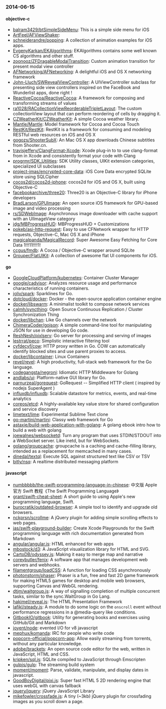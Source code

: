 ### 2014-06-15

#### objective-c
* [balram3429/btSimpleSideMenu](https://github.com/balram3429/btSimpleSideMenu): This is a simple side menu for iOS
* [ArtFeel/AFViewShaker](https://github.com/ArtFeel/AFViewShaker): 
* [schneiderandre/popping](https://github.com/schneiderandre/popping): A collection of animation examples for iOS apps.
* [EvgenyKarkan/EKAlgorithms](https://github.com/EvgenyKarkan/EKAlgorithms): EKAlgorithms contains some well known CS algorithms and other stuff.
* [zoonooz/ZFDragableModalTransition](https://github.com/zoonooz/ZFDragableModalTransition): Custom animation transition for present modal view controller
* [AFNetworking/AFNetworking](https://github.com/AFNetworking/AFNetworking): A delightful iOS and OS X networking framework
* [John-Lluch/SWRevealViewController](https://github.com/John-Lluch/SWRevealViewController): A UIViewController subclass for presenting side view controllers inspired on the FaceBook and Wunderlist apps, done right !
* [ReactiveCocoa/ReactiveCocoa](https://github.com/ReactiveCocoa/ReactiveCocoa): A framework for composing and transforming streams of values
* [ra1028/RACollectionViewReorderableTripletLayout](https://github.com/ra1028/RACollectionViewReorderableTripletLayout): The custom collectionView layout that can perform reordering of cells by dragging it.
* [CZWeatherKit/CZWeatherKit](https://github.com/CZWeatherKit/CZWeatherKit): A simple Cocoa weather library.
* [Mantle/Mantle](https://github.com/Mantle/Mantle): Model framework for Cocoa and Cocoa Touch
* [RestKit/RestKit](https://github.com/RestKit/RestKit): RestKit is a framework for consuming and modeling RESTful web resources on iOS and OS X
* [gogozs/ShooterSubX](https://github.com/gogozs/ShooterSubX): An Mac OS X app downloads Chinese subtitles from Shooter.cn. 
* [travisjeffery/ClangFormat-Xcode](https://github.com/travisjeffery/ClangFormat-Xcode): Xcode plug-in to to use clang-format from in Xcode and consistently format your code with Clang
* [progrmr/SDK_Utilities](https://github.com/progrmr/SDK_Utilities): SDK Utility classes, UIKit extension categories, specialized UI subclasses
* [project-imas/encrypted-core-data](https://github.com/project-imas/encrypted-core-data): iOS Core Data encrypted SQLite store using SQLCipher
* [cocos2d/cocos2d-iphone](https://github.com/cocos2d/cocos2d-iphone): cocos2d for iOS and OS X, built using Objective-C
* [facebookarchive/three20](https://github.com/facebookarchive/three20): Three20 is an Objective-C library for iPhone developers
* [BradLarson/GPUImage](https://github.com/BradLarson/GPUImage): An open source iOS framework for GPU-based image and video processing
* [rs/SDWebImage](https://github.com/rs/SDWebImage): Asynchronous image downloader with cache support with an UIImageView category
* [jdg/MBProgressHUD](https://github.com/jdg/MBProgressHUD): MBProgressHUD + Customizations
* [pokeb/asi-http-request](https://github.com/pokeb/asi-http-request): Easy to use CFNetwork wrapper for HTTP requests, Objective-C,  Mac OS X and iPhone
* [magicalpanda/MagicalRecord](https://github.com/magicalpanda/MagicalRecord): Super Awesome Easy Fetching for Core Data 1!!!11!!!!1!
* [ccgus/fmdb](https://github.com/ccgus/fmdb): A Cocoa / Objective-C wrapper around SQLite
* [Grouper/FlatUIKit](https://github.com/Grouper/FlatUIKit): A collection of awesome flat UI components for iOS.

#### go
* [GoogleCloudPlatform/kubernetes](https://github.com/GoogleCloudPlatform/kubernetes): Container Cluster Manager
* [google/cadvisor](https://github.com/google/cadvisor): Analyzes resource usage and performance characteristics of running containers.
* [joliv/spark](https://github.com/joliv/spark): Sparklines for Go.
* [dotcloud/docker](https://github.com/dotcloud/docker): Docker - the open-source application container engine
* [docker/libswarm](https://github.com/docker/libswarm): A minimalist toolkit to compose network services
* [calmh/syncthing](https://github.com/calmh/syncthing): Open Source Continuous Replication / Cluster Synchronization Thing
* [docker/libchan](https://github.com/docker/libchan): Like Go channels over the network
* [ChimeraCoder/gojson](https://github.com/ChimeraCoder/gojson): A simple command-line tool for manipulating JSON for use in developing Go code. 
* [ReshNesh/pixlserv](https://github.com/ReshNesh/pixlserv): Go server for processing and serving of images
* [lestrrat/peco](https://github.com/lestrrat/peco): Simplistic interactive filtering tool
* [cyfdecyf/cow](https://github.com/cyfdecyf/cow): HTTP proxy written in Go. COW can automatically identify blocked sites and use parent proxies to access.
* [docker/libcontainer](https://github.com/docker/libcontainer): Linux Containers
* [revel/revel](https://github.com/revel/revel): A high productivity, full-stack web framework for the Go language.
* [codegangsta/negroni](https://github.com/codegangsta/negroni): Idiomatic HTTP Middleware for Golang
* [andlabs/ui](https://github.com/andlabs/ui): Platform-native GUI library for Go.
* [parnurzeal/gorequest](https://github.com/parnurzeal/gorequest): GoRequest -- Simplified HTTP client ( inspired by nodejs SuperAgent )
* [influxdb/influxdb](https://github.com/influxdb/influxdb): Scalable datastore for metrics, events, and real-time analytics
* [coreos/etcd](https://github.com/coreos/etcd): A highly-available key value store for shared configuration and service discovery
* [limetext/lime](https://github.com/limetext/lime): Experimental Sublime Text clone
* [go-martini/martini](https://github.com/go-martini/martini): Classy web framework for Go
* [astaxie/build-web-application-with-golang](https://github.com/astaxie/build-web-application-with-golang): A golang ebook intro how to build a web with golang
* [joewalnes/websocketd](https://github.com/joewalnes/websocketd): Turn any program that uses STDIN/STDOUT into a WebSocket server. Like inetd, but for WebSockets. 
* [golang/groupcache](https://github.com/golang/groupcache): groupcache is a caching and cache-filling library, intended as a replacement for memcached in many cases.
* [dinedal/textql](https://github.com/dinedal/textql): Execute SQL against structured text like CSV or TSV
* [bitly/nsq](https://github.com/bitly/nsq): A realtime distributed messaging platform

#### javascript
* [numbbbbb/the-swift-programming-language-in-chinese](https://github.com/numbbbbb/the-swift-programming-language-in-chinese): 中文版 Apple 官方 Swift 教程《The Swift Programming Language》
* [grant/swift-cheat-sheet](https://github.com/grant/swift-cheat-sheet): A short guide to using Apple's new programming language, Swift.
* [burocratik/outdated-browser](https://github.com/burocratik/outdated-browser): A simple tool to identify and upgrade old browsers.
* [nckprsn/scrollme](https://github.com/nckprsn/scrollme): A jQuery plugin for adding simple scrolling effects to web pages.
* [jas/swift-playground-builder](https://github.com/jas/swift-playground-builder): Create Xcode Playgrounds for the Swift programming language with rich documentation generated from Markdown
* [angular/angular.js](https://github.com/angular/angular.js): HTML enhanced for web apps
* [mbostock/d3](https://github.com/mbostock/d3): A JavaScript visualization library for HTML and SVG.
* [CartoDB/odyssey.js](https://github.com/CartoDB/odyssey.js): Making it easy to merge map and narrative
* [coreybutler/fenix](https://github.com/coreybutler/fenix): A software app that manages development web servers and webhooks.
* [filamentgroup/loadCSS](https://github.com/filamentgroup/loadCSS): A function for loading CSS asynchronously
* [photonstorm/phaser](https://github.com/photonstorm/phaser): Phaser is a fun, free and fast 2D game framework for making HTML5 games for desktop and mobile web browsers, supporting Canvas and WebGL rendering.
* [dtjm/waitgroup.js](https://github.com/dtjm/waitgroup.js): A way of signalling completion of multiple concurrent tasks, similar to the sync.WaitGroup in Go Lang.
* [hakimel/reveal.js](https://github.com/hakimel/reveal.js): The HTML Presentation Framework
* [lafikl/steady.js](https://github.com/lafikl/steady.js): A module to do some logic on the `onscroll` event without performance regressions in a @media-query like conditions.
* [GitbookIO/gitbook](https://github.com/GitbookIO/gitbook): Utility for generating books and exercises using GitHub/Git and Markdown
* [joyent/node](https://github.com/joyent/node): evented I/O for v8 javascript
* [mephux/komanda](https://github.com/mephux/komanda): IRC for people who write code
* [popcorn-official/popcorn-app](https://github.com/popcorn-official/popcorn-app): Allow easily streaming from torrents, without any particular knowledge.
* [adobe/brackets](https://github.com/adobe/brackets): An open source code editor for the web, written in JavaScript, HTML and CSS.
* [kripken/sql.js](https://github.com/kripken/sql.js): SQLite compiled to JavaScript through Emscripten
* [gulpjs/gulp](https://github.com/gulpjs/gulp): The streaming build system
* [moment/moment](https://github.com/moment/moment): Parse, validate, manipulate, and display dates in javascript.
* [GoodBoyDigital/pixi.js](https://github.com/GoodBoyDigital/pixi.js): Super fast HTML 5 2D rendering engine that uses webGL with canvas fallback
* [jquery/jquery](https://github.com/jquery/jquery): jQuery JavaScript Library
* [mikefowler/crossfade.js](https://github.com/mikefowler/crossfade.js): A tiny (~3kb) jQuery plugin for crossfading images as you scroll down a page.
